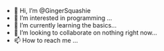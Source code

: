 - 👋 Hi, I’m @GingerSquashie
- 👀 I’m interested in programming ...
- 🌱 I’m currently learning the basics...
- 💞️ I’m looking to collaborate on nothing right now...
- 📫 How to reach me ...

<!---
GingerSquashie/GingerSquashie is a ✨ special ✨ repository because its `README.md` (this file) appears on your GitHub profile.
You can click the Preview link to take a look at your changes.
--->
